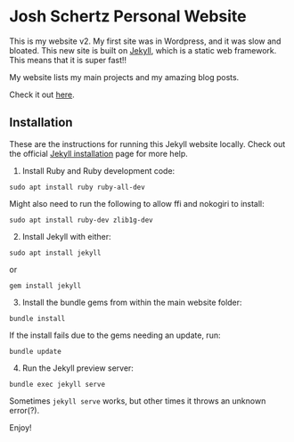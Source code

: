 # Josh Schertz Personal Website

This is my website v2. My first site was in Wordpress, and it was slow and bloated. This new site is built on [Jekyll](https://jekyllrb.com/), which is a static web framework. This means that it is super fast!!

My website lists my main projects and my amazing blog posts.

Check it out [here](https://joshschertz.com).

## Installation

These are the instructions for running this Jekyll website locally. Check out the official [Jekyll installation](https://jekyllrb.com/docs/installation/) page for more help.

1. Install Ruby and Ruby development code:

`sudo apt install ruby ruby-all-dev`

Might also need to run the following to allow ffi and nokogiri to install:

`sudo apt install ruby-dev zlib1g-dev`

2. Install Jekyll with either:

`sudo apt install jekyll`

or

`gem install jekyll`

3. Install the bundle gems from within the main website folder:

`bundle install`

If the install fails due to the gems needing an update, run:

`bundle update`

4. Run the Jekyll preview server:

`bundle exec jekyll serve`

Sometimes `jekyll serve` works, but other times it throws an unknown error(?).

Enjoy!

